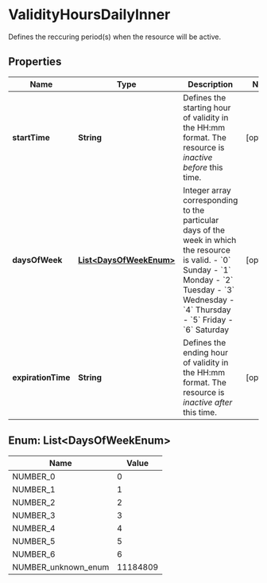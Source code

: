 

# ValidityHoursDailyInner

Defines the reccuring period(s) when the resource will be active.

## Properties

| Name | Type | Description | Notes |
|------------ | ------------- | ------------- | -------------|
|**startTime** | **String** | Defines the starting hour of validity in the HH:mm format. The resource is *inactive before* this time. |  [optional] |
|**daysOfWeek** | [**List&lt;DaysOfWeekEnum&gt;**](#List&lt;DaysOfWeekEnum&gt;) | Integer array corresponding to the particular days of the week in which the resource is valid.  - &#x60;0&#x60; Sunday - &#x60;1&#x60; Monday - &#x60;2&#x60; Tuesday - &#x60;3&#x60;  Wednesday - &#x60;4&#x60; Thursday - &#x60;5&#x60; Friday - &#x60;6&#x60; Saturday |  [optional] |
|**expirationTime** | **String** | Defines the ending hour of validity in the HH:mm format. The resource is *inactive after* this time. |  [optional] |



## Enum: List&lt;DaysOfWeekEnum&gt;

| Name | Value |
|---- | -----|
| NUMBER_0 | 0 |
| NUMBER_1 | 1 |
| NUMBER_2 | 2 |
| NUMBER_3 | 3 |
| NUMBER_4 | 4 |
| NUMBER_5 | 5 |
| NUMBER_6 | 6 |
| NUMBER_unknown_enum | 11184809 |




